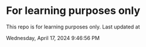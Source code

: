 # For learning purposes only
This repo is for learning purposes only.
Last updated at

Wednesday, April 17, 2024 9:46:56 PM

